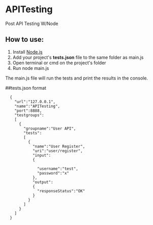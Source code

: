 # APITesting
Post API Testing W/Node

## How to use:

1. Install [Node.js](https://nodejs.org/en/download/)
2. Add your project's **tests.json** file to the same folder as main.js
3. Open terminal or cmd on the project's folder
4. Run node main.js

The main.js file will run the tests and print the results in the console.

##tests.json format
```
  {
    "url":"127.0.0.1",
    "name":"APITesting",
    "port":8888,
    "testgroups":
    [
      {
        "groupname":"User API",
        "tests":
        [
          {
            "name":"User Register",
            "uri":"user/register",
            "input":
            {

              "username":"test",
              "password":"x"
            },
            "output":
            {
              "responseStatus":"OK"
            }
          }
        ]
      }
    ]
  }
```
